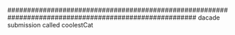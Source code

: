 ########################################################################################################
dacade submission called coolestCat 